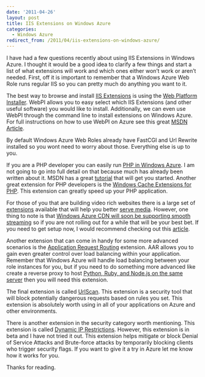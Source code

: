```yaml
---
date: '2011-04-26'
layout: post
title: IIS Extensions on Windows Azure
categories:
  - Windows Azure
redirect_from: /2011/04/iis-extensions-on-windows-azure/
---
```


I have had a few questions recently about using IIS Extensions in Windows Azure. I thought it would be a good idea to clarify a few things and start a list of what extensions will work and which ones either won’t work or aren’t needed. First, off it is important to remember that a Windows Azure Web Role runs regular IIS so you can pretty much do anything you want to it.

The best way to browse and install [IIS Extensions](http://www.iis.net/download/) is using the [Web Platform Installer](http://www.microsoft.com/web/downloads/platform.aspx). WebPI allows you to easy select which IIS Extensions (and other useful software) you would like to install. Additionally, we can even use WebPI through the command line to install extensions on Windows Azure. For full instructions on how to use WebPI on Azure see this great [MSDN Article](http://msdn.microsoft.com/en-us/library/gg433059.aspx).

By default Windows Azure Web Roles already have FastCGI and Url Rewrite installed so you wont need to worry about those. Everything else is up to you.

If you are a PHP developer you can easily run [PHP in Windows Azure](http://php.iis.net/). I am not going to go into full detail on that because much has already been written about it. MSDN has a great [tutorial](http://msdn.microsoft.com/en-us/library/gg433059.aspx) that will get you started. Another great extension for PHP developers is the [Windows Cache Extensions for PHP](http://www.iis.net/download/WinCacheForPhp). This extension can greatly speed up your PHP application.

For those of you that are building video rich websites there is a large set of [extensions](http://www.iis.net/download/ServeMedia) available that will help you better [serve media](http://www.iis.net/download/ServeMedia). However, one thing to note is that [Windows Azure CDN will soon be supporting smooth streaming](http://www.microsoft.com/windowsazure/cdn/default.aspx) so if you are not rolling out for a while that will be your best bet. If you need to get setup now, I would recommend checking out this [article](http://blog.smarx.com/posts/smooth-streaming-with-windows-azure-blobs-and-cdn).

Another extension that can come in handy for some more advanced scenarios is the [Application Request Routing](http://www.iis.net/download/ApplicationRequestRouting) extension. AAR allows you to gain even greater control over load balancing within your application. Remember that Windows Azure will handle load balancing between your role instances for you, but if you need to do something more advanced like create a reverse proxy to host [Python, Ruby, and Node.js on the same server](http://blog.smarx.com/posts/node-js-ruby-and-python-in-windows-azure-my-mix-talk) then you will need this extension.

The final extension is called [UrlScan](http://www.iis.net/download/UrlScan). This extension is a security tool that will block potentially dangerous requests based on rules you set. This extension is absolutely worth using in all of your applications on Azure and other environments.

There is another extension in the security category worth mentioning. This extension is called [Dynamic IP Restrictions](http://www.iis.net/download/DynamicIPRestrictions). However, this extension is in beta and I have not tried it out. This extension helps mitigate or block Denial of Service Attacks and Brute-force attacks by temporarily blocking clients who trigger security flags. If you want to give it a try in Azure let me know how it works for you.

Thanks for reading.

